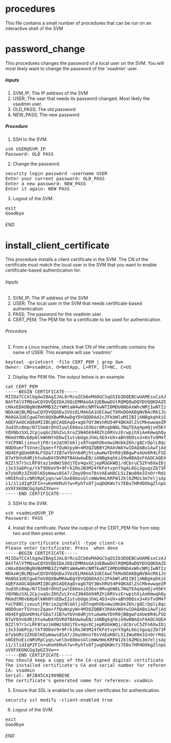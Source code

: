 # procedures
This file contains a small number of procedures that can be run on an interactive shell of the SVM

# password_change
This procedures changes the password of a local user on the SVM. You will most likely want to change the password of the 'vsadmin' user.
##### Inputs
1. SVM_IP; The IP address of the SVM
2. USER; The user that needs its password changed. Most likely the vsadmin user.
3. OLD_PASS; The old password
4. NEW_PASS; The new password
##### Procedure
1. SSH to the SVM.
<pre>
ssh USER@SVM_IP
Password: OLD_PASS
</pre>
2. Change the password.
<pre>
security login password -username USER
Enter your current password: OLD_PASS
Enter a new password: NEW_PASS
Enter it again: NEW_PASS
</pre>
3. Logout of the SVM.
<pre>
exit
Goodbye
</pre>
###### END

# install_client_certificate
This procedure installs a client certificate in the SVM. The CN of the certificate must match the local user in the SVM that you 
want to enable certificate-based authentication for.
###### Inputs
1. SVM_IP; The IP address of the SVM
2. USER; The local user in the SVM that needs certificate-based authentication
3. PASS; The password for the vsadmin user
4. CERT_PEM; The PEM file for a certificate to be used for authentication
###### Procedure
1. From a Linux machine, check that CN of the certificate contains the name of USER. This example will use 'vsadmin'
<pre>
keytool -printcert -file CERT_PEM | grep Own
Owner: CN=vsadmin, O=NetApp, L=RTP, ST=NC, C=US
</pre>
2. Display the PEM file. The output below is an example.
<pre>
cat CERT_PEM
-----BEGIN CERTIFICATE-----
MIIDaTCCAlGgAwIBAgIJAL8rRcoZCb6eMA0GCSqGSIb3DQEBCwUAMEsxCzAJBgNV
BAYTAlVTMQswCQYDVQQIDAJOQzEMMAoGA1UEBwwDUlRQMQ8wDQYDVQQKDAZOZXRB
cHAxEDAOBgNVBAMMB3ZzYWRtaW4wHhcNMTkwNTI0MDU0NDAxWhcNMjIwNTIzMDU0
NDAxWjBLMQswCQYDVQQGEwJVUzELMAkGA1UECAwCTkMxDDAKBgNVBAcMA1JUUDEP
MA0GA1UECgwGTmV0QXBwMRAwDgYDVQQDDAd2c2FkbWluMIIBIjANBgkqhkiG9w0B
AQEFAAOCAQ8AMIIBCgKCAQEAqQ+agb7QY3WshRU54P4QKAOlZsCMkewwqeZRMZ8F
3ud3hz8mp/N7ISm8rOhUIywlE66oxiO36or8RvgbN6L7NqTEAq4pmQjvH5KYzXdY
VQVNbzSXL2CpjuqGcZ6hZvLXroZ3N4OA94RZh16RVvzErwpihXiAeKmwqhQy9GNJ
RKmdtMOvb8p0lkWhNYnEDwIIutvbUgeJhkL4D3+UX+aBh9DDsx3+KnTvOM4f8/Cp
YxCP8NljieuutjP8rie2qtNlUAljx8TnqmhObxmwiNnbkZ6h/gQCrDplL8qcQpnq
NOD0uerTSVnecZqae+ffQuWzpyW+4M3QZQBBY2RAkVWAYwIDAQABo1AwTjAdBgNV
HQ4EFgQUe6R4LFSDa7JIB7wYbVn6dRjhtuAwHwYDVR0jBBgwFoAUe6R4LFSDa7JI
B7wYbVn6dRjhtuAwDAYDVR0TBAUwAwEB/zANBgkqhkiG9w0BAQsFAAOCAQEAH68p
NZZl97rScLRF8taz1m0WzS8djTEv4gvXCjepRUGkWQj/dCbruC5ZFn6XwIDjf+s8
j3s53abPcp/tkT9DDoV9+9Frk1RoJW3M24fKFetvpnYXgAL6GiSguqzZb73PG87p
m7ybURz3ZXUDlKDyWaws8SA7/ZmyU0nn78sVAEaH8CL5iIWu08e3InOrrRdi4buR
nNSEhxEicNRVRpCyqn/welbx68bosGlcmWw9mLKRFW12kl6ZMUs3m7eljsAprItT
i1/1lidIqPZFIn+uKeHkMuh7w+RyhTxOTjwqDQKWn7z7EBx7HR4DOkgZlnpUkmkB
oVXFXKONCGg3pGZ3Vw==
-----END CERTIFICATE-----
</pre>
3. SSH to the SVM.
<pre>
ssh vsadmin@SVM_IP
Password: PASS
</pre>
4. Install the certificate. Paste the output of the CERT_PEM file from step two and then press enter. 
<pre>
security certificate install -type client-ca
Please enter Certificate: Press <Enter> when done
-----BEGIN CERTIFICATE-----
MIIDaTCCAlGgAwIBAgIJAL8rRcoZCb6eMA0GCSqGSIb3DQEBCwUAMEsxCzAJBgNV
BAYTAlVTMQswCQYDVQQIDAJOQzEMMAoGA1UEBwwDUlRQMQ8wDQYDVQQKDAZOZXRB
cHAxEDAOBgNVBAMMB3ZzYWRtaW4wHhcNMTkwNTI0MDU0NDAxWhcNMjIwNTIzMDU0
NDAxWjBLMQswCQYDVQQGEwJVUzELMAkGA1UECAwCTkMxDDAKBgNVBAcMA1JUUDEP
MA0GA1UECgwGTmV0QXBwMRAwDgYDVQQDDAd2c2FkbWluMIIBIjANBgkqhkiG9w0B
AQEFAAOCAQ8AMIIBCgKCAQEAqQ+agb7QY3WshRU54P4QKAOlZsCMkewwqeZRMZ8F
3ud3hz8mp/N7ISm8rOhUIywlE66oxiO36or8RvgbN6L7NqTEAq4pmQjvH5KYzXdY
VQVNbzSXL2CpjuqGcZ6hZvLXroZ3N4OA94RZh16RVvzErwpihXiAeKmwqhQy9GNJ
RKmdtMOvb8p0lkWhNYnEDwIIutvbUgeJhkL4D3+UX+aBh9DDsx3+KnTvOM4f8/Cp
YxCP8NljieuutjP8rie2qtNlUAljx8TnqmhObxmwiNnbkZ6h/gQCrDplL8qcQpnq
NOD0uerTSVnecZqae+ffQuWzpyW+4M3QZQBBY2RAkVWAYwIDAQABo1AwTjAdBgNV
HQ4EFgQUe6R4LFSDa7JIB7wYbVn6dRjhtuAwHwYDVR0jBBgwFoAUe6R4LFSDa7JI
B7wYbVn6dRjhtuAwDAYDVR0TBAUwAwEB/zANBgkqhkiG9w0BAQsFAAOCAQEAH68p
NZZl97rScLRF8taz1m0WzS8djTEv4gvXCjepRUGkWQj/dCbruC5ZFn6XwIDjf+s8
j3s53abPcp/tkT9DDoV9+9Frk1RoJW3M24fKFetvpnYXgAL6GiSguqzZb73PG87p
m7ybURz3ZXUDlKDyWaws8SA7/ZmyU0nn78sVAEaH8CL5iIWu08e3InOrrRdi4buR
nNSEhxEicNRVRpCyqn/welbx68bosGlcmWw9mLKRFW12kl6ZMUs3m7eljsAprItT
i1/1lidIqPZFIn+uKeHkMuh7w+RyhTxOTjwqDQKWn7z7EBx7HR4DOkgZlnpUkmkB
oVXFXKONCGg3pGZ3Vw==
-----END CERTIFICATE-----
You should keep a copy of the CA-signed digital certificate for future reference.
The installed certificate's CA and serial number for reference:
CA: vsadmin
Serial: BF2B45CA1909BE9E
The certificate's generated name for reference: vsadmin
</pre>
5. Ensure that SSL is enabled to use client certificates for authentication.
<pre>
security ssl modify -client-enabled true
</pre>
6. Logout of the SVM.
<pre>
exit
Goodbye
</pre>
###### END

